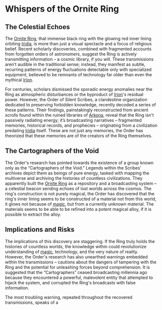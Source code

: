 # Whispers of the Ornite Ring

## The Celestial Echoes

The [Ornite Ring](/geography/scale/ornite-ring.md), that immense black ring with the glowing red inner lining orbiting [Iridia](/geography/world/iridia.md), is more than just a visual spectacle and a focus of religious belief. Recent scholarly discoveries, combined with fragmented accounts from forgotten orders of astronomers, suggest the Ring is actively transmitting information – a cosmic library, if you will. These transmissions aren’t audible in the traditional sense; instead, they manifest as subtle, recurring patterns of energy fluctuations detectable only with specialized equipment, believed to be remnants of technology far older than even the mythical [Irion](/being/deity/irion.md).

For centuries, scholars dismissed the sporadic energy anomalies near the Ring as atmospheric disturbances or the byproduct of [Irion](/being/deity/irion.md)'s residual power. However, the Order of Silent Scribes, a clandestine organization dedicated to preserving forbidden knowledge, recently decoded a series of these patterns. Their findings, painstakingly reconstructed from ancient scrolls found within the ruined libraries of [Arkona](/generated/city/arkona.md), reveal that the Ring isn't passively radiating energy; it’s broadcasting narratives – fragmented memories, historical records, and prophecies – originating from a civilization predating [Iridia](/geography/world/iridia.md) itself. These are not just any memories, the Order has theorized that these memories are of the creators of the Ring themselves.

## The Cartographers of the Void

The Order's research has pointed towards the existence of a group known only as the “Cartographers of the Void.” Legends within the Scribes’ archives depict them as beings of pure energy, tasked with mapping the multiverse and archiving the histories of countless civilizations. They apparently built the [Ornite Ring](/geography/scale/ornite-ring.md) as a repository and a broadcasting system – a celestial beacon sending echoes of lost worlds across the cosmos. The ring's construction is not purely magical, the Order has discovered that the ring's inner lining seems to be constructed of a material not from this world, it glows not because of [magic](/structure/mechanic/magic.md), but from a currently unknown material.  The materials seems to be able to be refined into a potent magical alloy, if it is possible to extract the alloy.

## Implications and Risks

The implications of this discovery are staggering. If the Ring truly holds the histories of countless worlds, the knowledge within could revolutionize understanding of [magic](/structure/mechanic/magic.md), technology, and the very nature of reality. However, the Order's research has also unearthed warnings embedded within the transmissions – cautions about the dangers of tampering with the Ring and the potential for unleashing forces beyond comprehension. It is suggested that the “Cartographers” ceased broadcasting millennia ago because they encountered a powerful, malevolent entity that attempted to hijack the system, and corrupted the Ring's broadcasts with false information.

The most troubling warning, repeated throughout the recovered transmissions, speaks of a 
